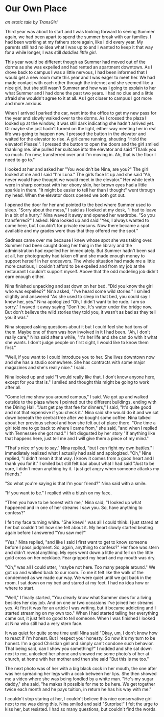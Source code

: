 # Our Own Place
_an erotic tale by TransGirl_

Third year was about to start and I was looking forward to seeing Summer again,
we had been apart to spend the summer break with our families. I had been
working at my fathers store again, like I did every year. My parents still had
no idea what I was up to and I wanted to keep it that way for a while longer, I
was still _daddies little girl_.

This year would be different though as Summer had moved out of the dorms as she
was expelled and had rented an apartment downtown. As I drove back to campus I
was a little nervous, I had been informed that I would get a new room mate this
year and I was eager to meet her. We had made contact with each other through
the internet and she seemed like a nice girl, but she still wasn't Summer and
how was I going to explain to her what Summer and I had done the past two
years. I had no clue and a little afraid she wouldn't agree to it at all. As I
got closer to campus I got more and more anxious.

When I arrived I parked the car, went into the office to get my new pass for
the year and slowly walked over to the dorms. As I crossed the plaza I looked
up at the window, it was still dark indicating she hadn't arrived yet. Or maybe
she just hadn't turned on the light, either way meeting her in real life was
going to happen now. I pressed the button in the elevator and waited for the
elevator to rise. A girl came running, shouting "Hold the elevator! Please!". I
pressed the button to open the doors and the girl smiled thanking me. She
pulled her suitcase into the elevator and said "Thank you so much. I'm new,
transferred over and I'm moving in. Ah, that is the floor I need to go to."

I looked at her and asked her "You wouldn't be Nina, are you?" The girl looked
at me and I said "I'm Luna." The girls face lit up and she said "Ah, never
would have thought we would meet in the elevator." Her white teeth were in
sharp contrast with her ebony skin, her brown eyes had a little sparkle in
them. "It might be easier to tell her than I thought" went through my head.
When the elevator doors opened we both got out.

I opened the door for her and pointed to the bed where Summer used to sleep.
"Sorry about the mess," I said as I looked at my desk, "I had to leave in a bit
of a hurry." Nina waved it away and opened her wardrobe. "So you transferred?"
I asked. Nina looked up and said "Yes, I always wanted to come here, but I
couldn't for private reasons. Now there became a spot available and my grades
were thus that they offered me the spot."

Sadness came over me because I knew whose spot she was taking over. Summer had
been caught doing her thing in the library and the administration had expelled
her immediately. But Summer hadn't been sad at all, her photography had taken
off and she made enough money to support herself in her endeavors. The whole
situation had made me a little more cautious, I couldn't afford to be expelled
and from my job at the restaurant I couldn't support myself. Above that the odd
modeling job didn't earn enough either.

Nina finished unpacking and sat down on her bed. "Did you know the girl who was
expelled?" Nina asked, "I've heard some wild stories." I smiled slightly and
answered "As she used to sleep in that bed, you could say I knew her, yes."
Nina apologized "Oh, I didn't want to be rude. I am so sorry." I waved it away
saying "Don't be. It's water under the bridge now. But don't believe the wild
stories they told you, it wasn't as bad as they tell you it was."

Nina stopped asking questions about it but I could feel she had tons of them.
Maybe one of them was how involved in it I had been. "Ah, I don't really care,"
Nina said after a while, "it's her life and she can do with it what she wants.
I don't judge people on first sight, I would like to know them first."

"Well, if you want to I could introduce you to her. She lives downtown now and
she has a studio somewhere. She has contracts with some major magazines and
she's really nice." I said.

Nina looked up and said "I would really like that. I don't know anyone here,
except for you that is." I smiled and thought this might be going to work after
all.

"Come let me show you around campus," I said. We got up and walked outside to
the plaza where I pointed out the different buildings, ending with the Dining
Hall. "Just get pay that fee for dinners," I said, "It's quite good and not
that expensive if you check it." Nina said she would do it and we sat down
beneath the central tree after we bought some coffee. Nina talked about her
previous school and how she felt out of place there. "One time a girl told me
to go back to where I came from," she said, "and when I replied with Tennessee
she got mad." I felt disgusted by her story "If anything like that happens
here, just tell me and I will give them a piece of my mind."

"That's nice of you to say," Nina replied, "but I can fight my own battles." I
immediately realized what I actually had said and apologized. "Oh," Nine
replied, "I didn't mean it that way. I know it comes from a good heart and I
thank you for it." I smiled but still felt bad about what I had said "Just to
be sure, I didn't mean anything by it. I just get angry when someone attacks my
friends."

"So what you're saying is that I'm your friend?" Nina said with a smile.

"If you want to be." I replied with a blush on my face.

"Then you have to be honest with me," Nina said, "I looked up what happened and
in one of her streams I saw you. So, have anything to confess?"

I felt my face turning white. "She knew!" was all I could think. I just stared
at her but couldn't tell how she felt about it. My heart slowly started beating
again before I answered "You saw me?"

"Yes," Nina replied, "and like I said I first want to get to know someone
before I pass judgment. So, again, anything to confess?" Her face was stern and
didn't reveal anything. My eyes went down a little and fell on the little gold
cross on her necklace. Fear gripped my heart and my mouth was dry.

"Oh," was all I could utter, "maybe not here. Too many people around." We got
up and walked back to our room. To me it felt like the walk of the condemned as
we made our way. We were quiet until we got back in the room. I sat down on my
bed and stared at my feet. I had no idea how or where to start.

"Well," I finally started, "You clearly know what Summer does for a living
besides her day job. And on one or two occasions I've joined her streams yes.
At first it was for an article I was writing, but it became addicting and I
started streaming on my own too." When I had started telling her everything
came out, it just felt so good to tell someone. When I was finished I looked at
Nina who still had a very stern face.

It was quiet for quite some time until Nina said "Okay, um, I don't know how to
react if I'm honest. But I respect your honesty. So now it's my turn to be
honest. I'm a good Christian girl and simply can't condone such behavior. That
being said, can I show you something?" I nodded and she sat down next to me,
unlocked her phone and showed me some photo's of her at church, at home with
her mother and then she said "But this is me too."

The next photo was of her with a big black cock in her mouth, the one after was
her spreading her legs with a cock between her lips. She then showed me a video
where she was being fondled by a white man. "He's my sugar daddy," she said,
"he makes it possible for me to be here. We get together twice each month and
he pays tuition, in return he has his way with me."

I couldn't stop staring at her, I couldn't believe this nice conservative girl
next to me was doing this. Nina smiled and said "Surprise!" I felt the urge to
kiss her, but resisted. I had so many questions, but couldn't find the words. 
